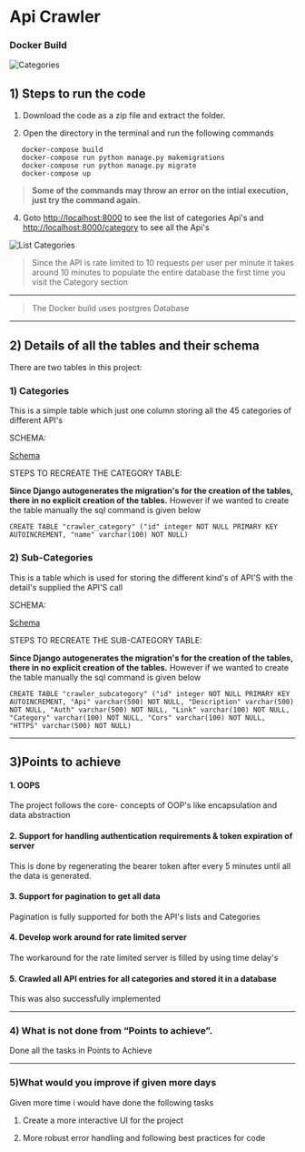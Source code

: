 # Api Crawler 

### Docker Build

![Categories](https://user-images.githubusercontent.com/50923743/131301895-6df58ce4-df81-417f-9a6f-343bf15e0b32.jpg)

## 1) Steps to run the code 

1) Download the code as a zip file and extract the folder.

2) Open the directory in the terminal and run the following commands 

```
   docker-compose build
   docker-compose run python manage.py makemigrations
   docker-compose run python manage.py migrate
   docker-compose up
```

> **Some of the commands may throw an error on the intial execution, just try the command again.**

4) Goto [http://localhost:8000](http://localhost:8000) to see the list of categories Api's and [http://localhost:8000/category](http://localhost:8000/category) to see all the Api's 

![List Categories](https://user-images.githubusercontent.com/50923743/131301064-aa9468d9-045a-4dd2-bc03-fe6582962f00.jpg)



> Since the API is rate limited to 10 requests per user per minute it takes around 10 minutes to populate the entire database the first time you visit the Category section
---
> The Docker build uses postgres Database
---

## 2) Details of all the tables and their schema

There are two tables in this project:

### 1) Categories

This is a simple table which just one column storing all the 45 categories of different API's 

SCHEMA:

[Schema](https://viewer.diagrams.net/?highlight=0000ff&edit=_blank&layers=1&nav=1&title=daa.png#R3ZZdb5swFIZ%2FDZeV%2BMhHdwk07aZpSbVUmnrpgAErxmbGDLJfvwM2H06I1k7NzW4i%2B7E55%2Fg9LyaWF%2BbNk0BF9o3HmFquHTeW92C57tr14LcFJwUWtqtAKkiskDOCPfmNNbQ1rUiMS2Oj5JxKUpgw4ozhSBoMCcFrc1vCqZm1QCm%2BAPsI0Uv6g8QyU%2FR%2BaY%2F8MyZp1md2bL2So36zBmWGYl5PkLexvFBwLtUob0JMW%2B16XdRzj1dWh8IEZvItD7Ddbvv4tUpetzL2Q%2FZyrNf7Ox3lF6KVPrAuVp56BeqMSLwvUNTOa2iy5QWZzCnMHBiislC6J6TBkCrQEbGQuLlaqjMIAMbBPMdSnGCLfsDt5dWmudfTeuyAs9Asm6rfQ6S7ng6hR2FgoLV5h06Lv%2BtECYNRUErBj4NXFqZYBRYECsIC5gcUHQ%2Bc4eeRBQUnTHa1LwNr%2BQCEV7INHA72tm8jseO%2BVeNbSbyakXhFIWtwgEEqu3MrkHA45FT81c%2BK9wt3ZXeJ%2BLABBGnGxT5K6L9snnbfX%2FtoUK0KaCYBPEl81mwQXpqtVX0POeVtcxnvzJAQSs8QoiRlMI2gUV3P2zYSuHB8vZCTOG7TBHMvnuAVi9vX7KN84NmmDz5d2mDOBe6tXLC%2B6oKKnneIknPyz05xVnNO8Z%2B%2FwNoW5fhdXhnYZYEAp%2Bf4X10FtjJvl%2BXM7eJ9jK9gOn5Eu7XJPxFv8wc%3D)


STEPS TO RECREATE THE CATEGORY TABLE:
 
**Since Django autogenerates the migration's for the creation of the tables, there in no explicit creation of the tables.** However if we wanted to create the table manually the sql command is given below

```CREATE TABLE "crawler_category" ("id" integer NOT NULL PRIMARY KEY AUTOINCREMENT, "name" varchar(100) NOT NULL)```

### 2) Sub-Categories

This is a table which is used for storing the different kind's of API'S with the detail's supplied the API'S call

SCHEMA:

[Schema](https://viewer.diagrams.net/?highlight=0000ff&edit=_blank&layers=1&nav=1&title=Subcategory.png#R7Zhdk5owFIZ%2FDZc7w4dS91LYbe3XdmfcttcRImQMCQ2hYH99DxC%2BdXZ16%2Bp0vHGS94Sc5D0PUaNZbpR%2FECgOv3IfU83U%2FVyz7jTTnNkz%2BCyEbSVMZmYlBIL4lWS0wpL8wUrUlZoSHye9gZJzKkncFz3OGPZkT0NC8Kw%2FbM1pP2uMAjwSlh6iY%2FUn8WWotjXVW32BSRDWmQ1dRSJUD1ZCEiKfZx3JutcsV3Auq1aUu5gW3tW%2BVM%2B93xNtFiYwky95wMx%2FuMln28vi9MHIv%2BWfvpPFjZrlN6Kp2rBarNzWDmQhkXgZI6%2FoZ1BkzXJCGVHoGdBESVz5viY5hlSOmhELifO9SzUaAwAczCMsxRaGqAfM2l4FzUx1s7YCVu1z2HG%2FEZGqetBM3RoDDeXNAT6Zz%2FtECYOWk0jBNw0rk75ZMRYEFoQF9FfI26w4w4%2Bt5sScMFmufepo0ztQeCqLid0Gb%2F00FhvmCz02TmWxtcNim0JWZwWNQJb7roQ1h012zbd%2FpbwO3CTlITKHAWBI3gbrWZZpMSGKCpDZKonLkO4iiQNe7KPKAXuo0vRTg9xZzgABKIfsF7yiweWUFyVnvERkTSgdSIiSgEHXg%2FKVJBTFJXAMzVUgIr5fpHF2vY6Cp8wvXr5%2FRsdtn47bMRzNudaFwzwVHJO9cKR0WCJKhsrRABn2LoDmjx8h9oAifBAsjTZeIIjdffy3WFmDQ2c65sqw3pKr6UVxlYIJV6IOIsoYELXjp8LbEmVfElGLp6fH5RWpw5Ay%2B0g1iJ0NqdmrkEpixI4naASmy0XyDDpVxitR%2Bw4pc3JuouoFXcYp9YWwzfWQeh1S786O1K6rhLMhddS%2FuStWw%2B%2B%2B5gbgBFhBt738KmOdG0Tr%2Fi8%3D)

STEPS TO RECREATE THE SUB-CATEGORY TABLE:

**Since Django autogenerates the migration's for the creation of the tables, there in no explicit creation of the tables.** However if we wanted to create the table manually the sql command is given below

```CREATE TABLE "crawler_subcategory" ("id" integer NOT NULL PRIMARY KEY AUTOINCREMENT, "Api" varchar(500) NOT NULL, "Description" varchar(500) NOT NULL, "Auth" varchar(500) NOT NULL, "Link" varchar(100) NOT NULL, "Category" varchar(100) NOT NULL, "Cors" varchar(100) NOT NULL, "HTTPS" varchar(500) NOT NULL)```


---

## 3)Points to achieve

#### 1. OOPS

The project follows the core- concepts of OOP's like encapsulation and data abstraction

#### 2. Support for handling authentication requirements & token expiration of server

This is done by regenerating the bearer token after every 5 minutes until all the data is generated.

#### 3. Support for pagination to get all data

Pagination is fully supported for both the API's lists and Categories

#### 4. Develop work around for rate limited server

The workaround for the rate limited server is filled by using time delay's

#### 5. Crawled all API entries for all categories and stored it in a database

This was also successfully implemented


---

### 4) What is not done from “Points to achieve”.

Done all the tasks in Points to Achieve


---

### 5)What would you improve if given more days

Given more time i would have done the following tasks

1) Create a more interactive UI for the project

2) More robust error handling and following best practices for code



